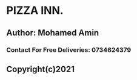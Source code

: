 # PIZZA INN.

## Author: Mohamed Amin

### Contact For Free Deliveries: 0734624379

## Copyright(c)2021